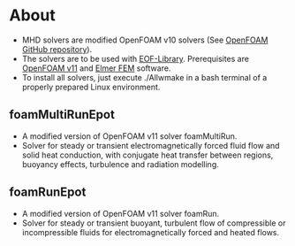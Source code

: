 # About
* MHD solvers are modified OpenFOAM v10 solvers (See [OpenFOAM GitHub repository](https://github.com/OpenFOAM/OpenFOAM-11)).
* The solvers are to be used with [EOF-Library](https://github.com/jvencels/EOF-Library). Prerequisites are [OpenFOAM v11](https://openfoam.org/version/11/) and [Elmer FEM](https://www.csc.fi/web/elmer) software.
* To install all solvers, just execute ./Allwmake in a bash terminal of a properly prepared Linux environment.

## foamMultiRunEpot ##
* A modified version of OpenFOAM v11 solver foamMultiRun.
* Solver for steady or transient electromagnetically forced fluid flow and solid heat conduction, with conjugate heat transfer between regions, buoyancy effects, turbulence and radiation modelling.

## foamRunEpot ##
* A modified version of OpenFOAM v11 solver foamRun.
* Solver for steady or transient buoyant, turbulent flow of compressible or incompressible fluids for electromagnetically forced and heated flows.

